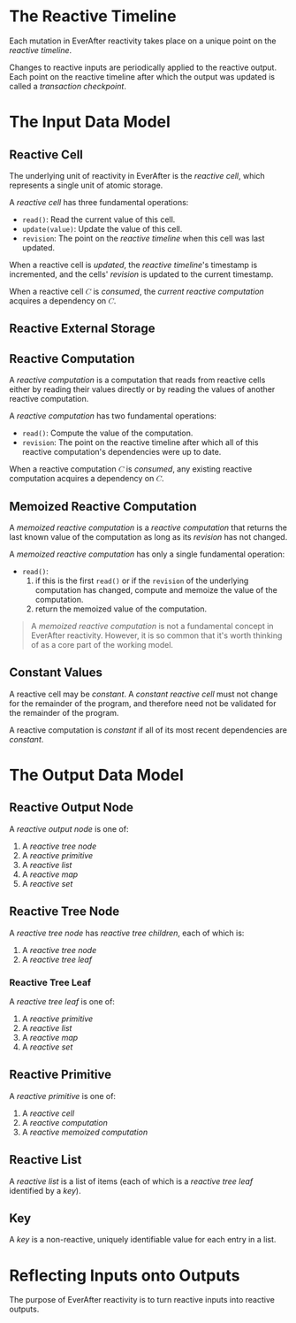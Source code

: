 # The Reactive Timeline

Each mutation in EverAfter reactivity takes place on a unique point on the _reactive timeline_.

Changes to reactive inputs are periodically applied to the reactive output. Each point on the
reactive timeline after which the output was updated is called a _transaction checkpoint_.

# The Input Data Model

## Reactive Cell

The underlying unit of reactivity in EverAfter is the _reactive cell_, which represents a single
unit of atomic storage.

A _reactive cell_ has three fundamental operations:

- `read()`: Read the current value of this cell.
- `update(value)`: Update the value of this cell.
- `revision`: The point on the _reactive timeline_ when this cell was last updated.

When a reactive cell is _updated_, the _reactive timeline_'s timestamp is incremented, and the
cells' _revision_ is updated to the current timestamp.

When a reactive cell <math><mi mathvariant="monospace">C</mi></math> is _consumed_, the _current
reactive computation_ acquires a dependency on <math><mi mathvariant="monospace">C</mi></math>.

## Reactive External Storage

## Reactive Computation

A _reactive computation_ is a computation that reads from reactive cells either by reading their
values directly or by reading the values of another reactive computation.

A _reactive computation_ has two fundamental operations:

- `read()`: Compute the value of the computation.
- `revision`: The point on the reactive timeline after which all of this reactive computation's
  dependencies were up to date.

When a reactive computation <math><mi mathvariant="monospace">C</mi></math> is _consumed_, any
existing reactive computation acquires a dependency on <math><mi
mathvariant="monospace">C</mi></math>.

## Memoized Reactive Computation

A _memoized reactive computation_ is a _reactive computation_ that returns the last known value of
the computation as long as its _revision_ has not changed.

A _memoized reactive computation_ has only a single fundamental operation:

- `read()`:
  1. if this is the first `read()` or if the `revision` of the underlying computation has changed,
     compute and memoize the value of the computation.
  2. return the memoized value of the computation.

> A _memoized reactive computation_ is not a fundamental concept in EverAfter reactivity. However,
> it is so common that it's worth thinking of as a core part of the working model.

## Constant Values

A reactive cell may be _constant_. A _constant reactive cell_ must not change for the remainder of
the program, and therefore need not be validated for the remainder of the program.

A reactive computation is _constant_ if all of its most recent dependencies are _constant_.

# The Output Data Model

## Reactive Output Node

A _reactive output node_ is one of:

1. A _reactive tree node_
2. A _reactive primitive_
3. A _reactive list_
4. A _reactive map_
5. A _reactive set_

## Reactive Tree Node

A _reactive tree node_ has _reactive tree children_, each of which is:

1. A _reactive tree node_
2. A _reactive tree leaf_

### Reactive Tree Leaf

A _reactive tree leaf_ is one of:

1. A _reactive primitive_
2. A _reactive list_
3. A _reactive map_
4. A _reactive set_

## Reactive Primitive

A _reactive primitive_ is one of:

1. A _reactive cell_
2. A _reactive computation_
3. A _reactive memoized computation_

## Reactive List

A _reactive list_ is a list of items (each of which is a _reactive tree leaf_ identified by a
_key_).

## Key

A _key_ is a non-reactive, uniquely identifiable value for each entry in a list.

# Reflecting Inputs onto Outputs

The purpose of EverAfter reactivity is to turn reactive inputs into reactive outputs.
